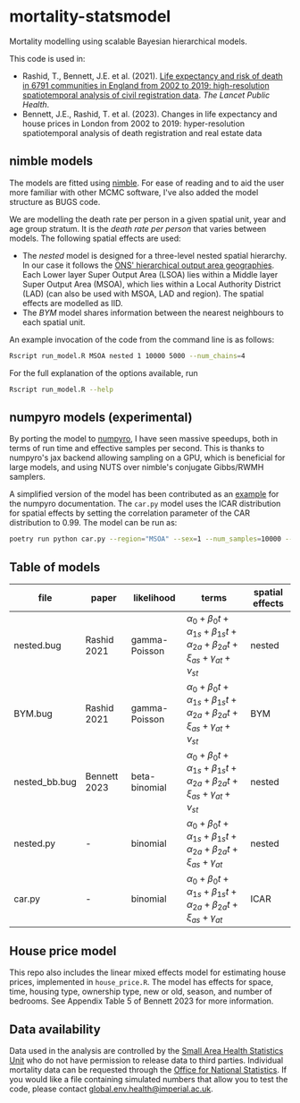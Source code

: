 # mortality-statsmodel

Mortality modelling using scalable Bayesian hierarchical models.

This code is used in:

- Rashid, T., Bennett, J.E. et al. (2021). [Life expectancy and risk of death in 6791 communities in England from 2002 to 2019: high-resolution spatiotemporal analysis of civil registration data](https://www.thelancet.com/journals/lanpub/article/PIIS2468-2667(21)00205-X/fulltext). _The Lancet Public Health_.
- Bennett, J.E., Rashid, T. et al. (2023). Changes in life expectancy and house prices in London from 2002 to 2019: hyper-resolution spatiotemporal analysis of death registration and real estate data

## nimble models

The models are fitted using [nimble](https://r-nimble.org).
For ease of reading and to aid the user more familiar with other MCMC software, I've also added the model structure as BUGS code.

We are modelling the death rate per person in a given spatial unit, year and age group stratum.
It is the _death rate per person_ that varies between models. The following spatial effects are used:

- The _nested_ model is designed for a three-level nested spatial hierarchy. In our case it follows the [ONS' hierarchical output area geographies](https://www.ons.gov.uk/methodology/geography/ukgeographies/censusgeography). Each Lower layer Super Output Area (LSOA) lies within a Middle layer Super Output Area (MSOA), which lies within a Local Authority District (LAD) (can also be used with MSOA, LAD and region). The spatial effects are modelled as IID.
- The _BYM_ model shares information between the nearest neighbours to each spatial unit.

An example invocation of the code from the command line is as follows:

```sh
Rscript run_model.R MSOA nested 1 10000 5000 --num_chains=4
```

For the full explanation of the options available, run

```sh
Rscript run_model.R --help
```

## numpyro models (experimental)

By porting the model to [numpyro](https://num.pyro.ai/), I have seen massive speedups, both in terms of run time and effective samples per second.
This is thanks to numpyro's jax backend allowing sampling on a GPU, which is beneficial for large models, and using NUTS over nimble's conjugate Gibbs/RWMH samplers.

A simplified version of the model has been contributed as an [example](https://num.pyro.ai/en/latest/examples/mortality.html) for the numpyro documentation.
The `car.py` model uses the ICAR distribution for spatial effects by setting the correlation parameter of the CAR distribution to 0.99. The model can be run as:

```sh
poetry run python car.py --region="MSOA" --sex=1 --num_samples=10000 --num_warmup=5000 --num_chains=4 --device="cpu"
```

## Table of models

file       | paper       | likelihood    | terms                                                                    | spatial effects
---------- | ----------- | ------------- | ------------------------------------------------------------------------------- | -------
nested.bug | Rashid 2021 | gamma-Poisson | $α_0 + β_0 t + α_{1s} + β_{1s} t+ α_{2a} + β_{2a} t + ξ_{as} + γ_{at} + ν_{st}$ | nested
BYM.bug    | Rashid 2021 | gamma-Poisson | $α_0 + β_0 t + α_{1s} + β_{1s} t+ α_{2a} + β_{2a} t + ξ_{as} + γ_{at} + ν_{st}$ | BYM
nested_bb.bug | Bennett 2023 | beta-binomial | $α_0 + β_0 t + α_{1s} + β_{1s} t+ α_{2a} + β_{2a} t + ξ_{as} + γ_{at} + ν_{st}$ | nested
nested.py     | -        | binomial      | $α_0 + β_0 t + α_{1s} + β_{1s} t+ α_{2a} + β_{2a} t + ξ_{as} + γ_{at}$          | nested
car.py        | -        | binomial      | $α_0 + β_0 t + α_{1s} + β_{1s} t+ α_{2a} + β_{2a} t + ξ_{as} + γ_{at}$          | ICAR

## House price model

This repo also includes the linear mixed effects model for estimating house prices, implemented in `house_price.R`.
The model has effects for space, time, housing type, ownership type, new or old, season, and number of bedrooms.
See Appendix Table 5 of Bennett 2023 for more information.

## Data availability

Data used in the analysis are controlled by the [Small Area Health Statistics Unit](https://www.imperial.ac.uk/school-public-health/epidemiology-and-biostatistics/small-area-health-statistics-unit/) who do not have permission to release data to third parties. Individual mortality data can be requested through the [Office for National Statistics](https://www.ons.gov.uk).
If you would like a file containing simulated numbers that allow you to test the code, please contact [global.env.health@imperial.ac.uk](mailto:global.env.health@imperial.ac.uk?subject=mortality%20simulation).
